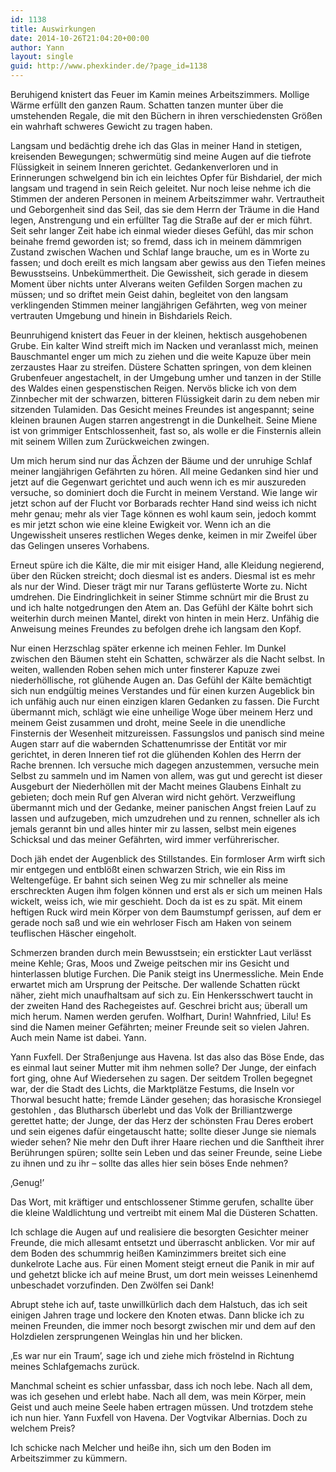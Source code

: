 ```yaml
---
id: 1138
title: Auswirkungen
date: 2014-10-26T21:04:20+00:00
author: Yann
layout: single
guid: http://www.phexkinder.de/?page_id=1138
---
```

Beruhigend knistert das Feuer im Kamin meines Arbeitszimmers. Mollige Wärme erfüllt den ganzen Raum. Schatten tanzen munter über die umstehenden Regale, die mit den Büchern in ihren verschiedensten Größen ein wahrhaft schweres Gewicht zu tragen haben.
  
Langsam und bedächtig drehe ich das Glas in meiner Hand in stetigen, kreisenden Bewegungen; schwermütig sind meine Augen auf die tiefrote Flüssigkeit in seinem Inneren gerichtet. Gedankenverloren und in Erinnerungen schwelgend bin ich ein leichtes Opfer für Bishdariel, der mich langsam und tragend in sein Reich geleitet. Nur noch leise nehme ich die Stimmen der anderen Personen in meinem Arbeitszimmer wahr. Vertrautheit und Geborgenheit sind das Seil, das sie dem Herrn der Träume in die Hand legen, Anstrengung und ein erfüllter Tag die Straße auf der er mich führt. Seit sehr langer Zeit habe ich einmal wieder dieses Gefühl, das mir schon beinahe fremd geworden ist; so fremd, dass ich in meinem dämmrigen Zustand zwischen Wachen und Schlaf lange brauche, um es in Worte zu fassen; und doch ereilt es mich langsam aber gewiss aus den Tiefen meines Bewusstseins. Unbekümmertheit. Die Gewissheit, sich gerade in diesem Moment über nichts unter Alverans weiten Gefilden Sorgen machen zu müssen; und so driftet mein Geist dahin, begleitet von den langsam verklingenden Stimmen meiner langjährigen Gefährten, weg von meiner vertrauten Umgebung und hinein in Bishdariels Reich.

Beunruhigend knistert das Feuer in der kleinen, hektisch ausgehobenen Grube. Ein kalter Wind streift mich im Nacken und veranlasst mich, meinen Bauschmantel enger um mich zu ziehen und die weite Kapuze über mein zerzaustes Haar zu streifen. Düstere Schatten springen, von dem kleinen Grubenfeuer angestachelt, in der Umgebung umher und tanzen in der Stille des Waldes einen gespenstischen Reigen. Nervös blicke ich von dem Zinnbecher mit der schwarzen, bitteren Flüssigkeit darin zu dem neben mir sitzenden Tulamiden. Das Gesicht meines Freundes ist angespannt; seine kleinen braunen Augen starren angestrengt in die Dunkelheit. Seine Miene ist von grimmiger Entschlossenheit, fast so, als wolle er die Finsternis allein mit seinem Willen zum Zurückweichen zwingen.
  
Um mich herum sind nur das Ächzen der Bäume und der unruhige Schlaf meiner langjährigen Gefährten zu hören. All meine Gedanken sind hier und jetzt auf die Gegenwart gerichtet und auch wenn ich es mir auszureden versuche, so dominiert doch die Furcht in meinem Verstand. Wie lange wir jetzt schon auf der Flucht vor Borbarads rechter Hand sind weiss ich nicht mehr genau; mehr als vier Tage können es wohl kaum sein, jedoch kommt es mir jetzt schon wie eine kleine Ewigkeit vor. Wenn ich an die Ungewissheit unseres restlichen Weges denke, keimen in mir Zweifel über das Gelingen unseres Vorhabens.
  
Erneut spüre ich die Kälte, die mir mit eisiger Hand, alle Kleidung negierend, über den Rücken streicht; doch diesmal ist es anders. Diesmal ist es mehr als nur der Wind. Dieser trägt mir nur Tarans geflüsterte Worte zu. Nicht umdrehen. Die Eindringlichkeit in seiner Stimme schnürt mir die Brust zu und ich halte notgedrungen den Atem an. Das Gefühl der Kälte bohrt sich weiterhin durch meinen Mantel, direkt von hinten in mein Herz. Unfähig die Anweisung meines Freundes zu befolgen drehe ich langsam den Kopf.
  
Nur einen Herzschlag später erkenne ich meinen Fehler. Im Dunkel zwischen den Bäumen steht ein Schatten, schwärzer als die Nacht selbst. In weiten, wallenden Roben sehen mich unter finsterer Kapuze zwei niederhöllische, rot glühende Augen an. Das Gefühl der Kälte bemächtigt sich nun endgültig meines Verstandes und für einen kurzen Augeblick bin ich unfähig auch nur einen einzigen klaren Gedanken zu fassen. Die Furcht übermannt mich, schlägt wie eine unheilige Woge über meinem Herz und meinem Geist zusammen und droht, meine Seele in die unendliche Finsternis der Wesenheit mitzureissen. Fassungslos und panisch sind meine Augen starr auf die wabernden Schattenumrisse der Entität vor mir gerichtet, in deren Inneren tief rot die glühenden Kohlen des Herrn der Rache brennen. Ich versuche mich dagegen anzustemmen, versuche mein Selbst zu sammeln und im Namen von allem, was gut und gerecht ist dieser Ausgeburt der Niederhöllen mit der Macht meines Glaubens Einhalt zu gebieten; doch mein Ruf gen Alveran wird nicht gehört. Verzweiflung übermannt mich und der Gedanke, meiner panischen Angst freien Lauf zu lassen und aufzugeben, mich umzudrehen und zu rennen, schneller als ich jemals gerannt bin und alles hinter mir zu lassen, selbst mein eigenes Schicksal und das meiner Gefährten, wird immer verführerischer.
  
Doch jäh endet der Augenblick des Stillstandes. Ein formloser Arm wirft sich mir entgegen und entblößt einen schwarzen Strich, wie ein Riss im Weltengefüge. Er bahnt sich seinen Weg zu mir schneller als meine erschreckten Augen ihm folgen können und erst als er sich um meinen Hals wickelt, weiss ich, wie mir geschieht. Doch da ist es zu spät. Mit einem heftigen Ruck wird mein Körper von dem Baumstumpf gerissen, auf dem er gerade noch saß und wie ein wehrloser Fisch am Haken von seinem teuflischen Häscher eingeholt.
  
Schmerzen branden durch mein Bewusstsein; ein erstickter Laut verlässt meine Kehle; Gras, Moos und Zweige peitschen mir ins Gesicht und hinterlassen blutige Furchen. Die Panik steigt ins Unermessliche. Mein Ende erwartet mich am Ursprung der Peitsche. Der wallende Schatten rückt näher, zieht mich unaufhaltsam auf sich zu. Ein Henkersschwert taucht in der zweiten Hand des Rachegeistes auf. Geschrei bricht aus; überall um mich herum. Namen werden gerufen. Wolfhart, Durin! Wahnfried, Lilu! Es sind die Namen meiner Gefährten; meiner Freunde seit so vielen Jahren. Auch mein Name ist dabei. Yann.
  
Yann Fuxfell. Der Straßenjunge aus Havena. Ist das also das Böse Ende, das es einmal laut seiner Mutter mit ihm nehmen solle? Der Junge, der einfach fort ging, ohne Auf Wiedersehen zu sagen. Der seitdem Trollen begegnet war, der die Stadt des Lichts, die Marktplätze Festums, die Inseln vor Thorwal besucht hatte; fremde Länder gesehen; das horasische Kronsiegel gestohlen , das Blutharsch überlebt und das Volk der Brilliantzwerge gerettet hatte; der Junge, der das Herz der schönsten Frau Deres erobert und sein eigenes dafür eingetauscht hatte; sollte dieser Junge sie niemals wieder sehen? Nie mehr den Duft ihrer Haare riechen und die Sanftheit ihrer Berührungen spüren; sollte sein Leben und das seiner Freunde, seine Liebe zu ihnen und zu ihr – sollte das alles hier sein böses Ende nehmen?

‚Genug!’

Das Wort, mit kräftiger und entschlossener Stimme gerufen, schallte über die kleine Waldlichtung und vertreibt mit einem Mal die Düsteren Schatten.

Ich schlage die Augen auf und realisiere die besorgten Gesichter meiner Freunde, die mich allesamt entsetzt und überrascht anblicken. Vor mir auf dem Boden des schummrig heißen Kaminzimmers breitet sich eine dunkelrote Lache aus. Für einen Moment steigt erneut die Panik in mir auf und gehetzt blicke ich auf meine Brust, um dort mein weisses Leinenhemd unbeschadet vorzufinden. Den Zwölfen sei Dank!
  
Abrupt stehe ich auf, taste unwillkürlich dach dem Halstuch, das ich seit einigen Jahren trage und lockere den Knoten etwas. Dann blicke ich zu meinen Freunden, die immer noch besorgt zwischen mir und dem auf den Holzdielen zersprungenen Weinglas hin und her blicken.
  
‚Es war nur ein Traum’, sage ich und ziehe mich fröstelnd in Richtung meines Schlafgemachs zurück.

Manchmal scheint es schier unfassbar, dass ich noch lebe. Nach all dem, was ich gesehen und erlebt habe. Nach all dem, was mein Körper, mein Geist und auch meine Seele haben ertragen müssen. Und trotzdem stehe ich nun hier. Yann Fuxfell von Havena. Der Vogtvikar Albernias. Doch zu welchem Preis?

Ich schicke nach Melcher und heiße ihn, sich um den Boden im Arbeitszimmer zu kümmern.